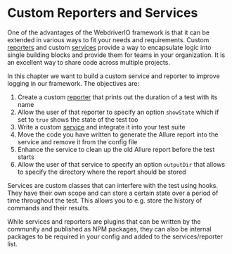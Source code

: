 Custom Reporters and Services
=============================

One of the advantages of the WebdriverIO framework is that it can be extended in various ways to fit your needs and requirements. Custom [reporters](https://webdriver.io/docs/customreporter.html) and custom [services](https://webdriver.io/docs/customservices.html) provide a way to encapsulate logic into single building blocks and provide them for teams in your organization. It is an excellent way to share code across multiple projects.

In this chapter we want to build a custom service and reporter to improve logging in our framework. The objectives are:

1. Create a custom [reporter](https://webdriver.io/docs/customreporter.html) that prints out the duration of a test with its name
2. Allow the user of that reporter to specify an option `showState` which if set to `true` shows the state of the test too
3. Write a custom [service](https://webdriver.io/docs/customservices.html) and integrate it into your test suite
4. Move the code you have written to generate the Allure report into the service and remove it from the config file
5. Enhance the service to clean up the old Allure report before the test starts
6. Allow the user of that service to specify an option `outputDir` that allows to specify the directory where the report should be stored

Services are custom classes that can interfere with the test using hooks. They have their own scope and can store a certain state over a period of time throughout the test. This allows you to e.g. store the history of commands and their results.

While services and reporters are plugins that can be written by the community and published as NPM packages, they can also be internal packages to be required in your config and added to the services/reporter list.

